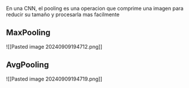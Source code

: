 En una CNN, el pooling es una operacion que comprime una imagen para reducir su tamaño y procesarla mas facilmente

## MaxPooling
![[Pasted image 20240909194712.png]]
## AvgPooling
![[Pasted image 20240909194719.png]]